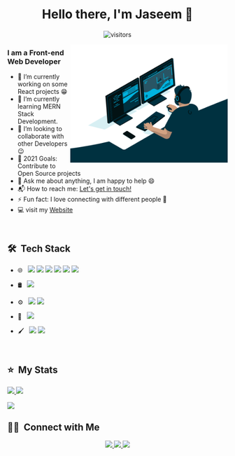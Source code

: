 <p>
  <h1 align="center"><b>Hello there, I'm Jaseem 👋</b></h1>
</p>

<p align="center">
    <img align="center" alt="visitors" src="https://gpvc.arturio.dev/Jaseem-v" />
</p>




<img align="right" height="270px" alt="GIF" src="https://raw.githubusercontent.com/JokeDevil/JokeDevil/master/code.gif?raw=true" />

### I am a Front-end Web Developer
- 🔭 I’m currently working on some React projects :grin:
- 🌱 I’m currently learning MERN Stack Development.
- 👯 I’m looking to collaborate with other Developers :wink:
- 🥅 2021 Goals: Contribute to Open Source projects
- 💬 Ask me about anything, I am happy to help :smile:
- 📬 How to reach me: [Let's get in touch!](https://www.instagram.com/jazeem_v/)
- ⚡ Fun fact: I love connecting with different people :raised_hands:
- :computer: visit my [Website](https://jaseem753.netlify.app/)

<br>

## 🛠 &nbsp;Tech Stack 
- 🌐 &nbsp;
  <img src="https://img.shields.io/badge/HTML-FB7A24.svg?&style=for-the-badge&logo=html5&logoColor=white" height="25"/>
  <img src="https://img.shields.io/badge/css-3776AB.svg?&style=for-the-badge&logo=css3&logoColor=white" height="25"/>
  <img src="https://img.shields.io/badge/javascript-F7DF1E.svg?&style=for-the-badge&logo=javascript&logoColor=white" height="25"/>
  <img src="https://img.shields.io/badge/Bootstrap-563d7c.svg?&style=for-the-badge&logo=Bootstrap&logoColor=white" height="25"/>
  <img src="https://img.shields.io/badge/NodeJs-3c873a.svg?&style=for-the-badge&logo=nodejs&logoColor=white" height="25"/>
  <img src="https://img.shields.io/badge/React-007ACC.svg?&style=for-the-badge&logo=React&logoColor=white" height="25"/>
- 🛢 &nbsp;
    <img src="https://img.shields.io/badge/mongodb-3FA037.svg?&style=for-the-badge&logo=mongodb&logoColor=white" height="25"/>
- ⚙️ &nbsp;
    <img src="https://img.shields.io/badge/git-f1502f.svg?&style=for-the-badge&logo=git&logoColor=white" height="25"/>
    <img src="https://img.shields.io/badge/github-333333.svg?&style=for-the-badge&logo=github&logoColor=white" height="25"/>
- 🔧 &nbsp;
  <img src="https://img.shields.io/badge/VS%20Code-007ACC.svg?&style=for-the-badge&logo=visual-studio-code&logoColor=white" height="25"/>
- 	:paintbrush: &nbsp;
    <img src="https://img.shields.io/badge/illustrator-f1502f.svg?&style=for-the-badge&logo=illustrator&logoColor=white" height="25"/>
    <img src="https://img.shields.io/badge/photoshop-3c327b.svg?&style=for-the-badge&logo=photoshop&logoColor=white" height="25"/>
 	  
    <br/>
## ⭐ &nbsp;My Stats
<p>
<a href="https://github.com/AVS1508">
  <img  width="49%" src="https://github-readme-stats.vercel.app/api?username=jaseem-v&show_icons=true&theme=radical" />
  <img width="49%" src="https://github-readme-stats-eight-theta.vercel.app/api/top-langs/?username=jaseem-v&theme=radical&layout=compact&exclude_lang=java+r" />
  <br/>
</a> 
</p>
  <img align="center" width="49%" src="https://github-readme-streak-stats.herokuapp.com/?user=jaseem-v&theme=radical" />

<br/>

##  🤝🏻 &nbsp;Connect with Me

<p align="center">
  
<a href="https://www.linkedin.com/in/jaseem-v-a36a94209/">
    <img src="https://img.shields.io/badge/Jaseem V-007ACC.svg?&style=for-the-badge&logo=linkedin&logoColor=white" height="25"/>
  </a>
<a href="https://www.instagram.com/jazeem_v/">
    <img src="https://img.shields.io/badge/Jaseem_v-dd2a7b.svg?&style=for-the-badge&logo=instagram&logoColor=white" height="25"/>
  
  </a>
<a href="mailto:muhammedjaseem753@gamil.com">
    <img src="https://img.shields.io/badge/-Muhammedjaseem753@gmail.com-D14836.svg?&style=for-the-badge&logo=Gmail&logoColor=white" height="25"/>
  </a>
  </p>
